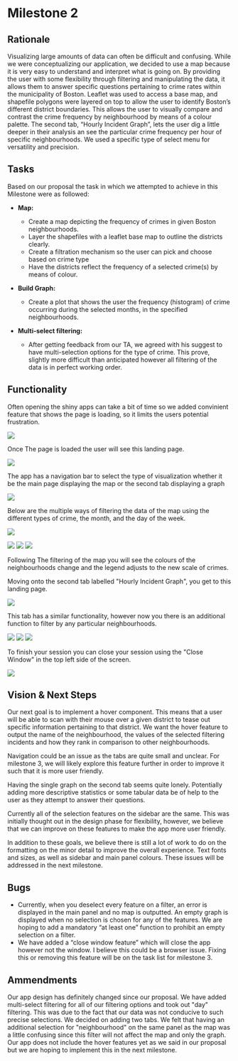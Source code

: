 # Milestone 2

## Rationale

Visualizing large amounts of data can often be difficult and confusing.  While we were conceptualizing our application, we decided to use a map because it is very easy to understand and interpret what is going on. By providing the user with some flexibility through filtering and manipulating the data, it allows them to answer specific questions pertaining to crime rates within the municipality of Boston. Leaflet was used to access a base map, and shapefile polygons were layered on top to allow the user to identify Boston’s different district boundaries.  This allows the user to visually compare and contrast the crime frequency by neighbourhood by means of a colour palette. The second tab, “Hourly Incident Graph”, lets the user dig a little deeper in their analysis an see the particular crime frequency per hour of specific neighbourhoods. We used a specific type of select menu for versatility and precision.

## Tasks

Based on our proposal the task in which we attempted to achieve in this Milestone were as followed:

* **Map:**
    * Create a map depicting the frequency of crimes in given Boston neighbourhoods.
    * Layer the shapefiles with a leaflet base map to outline the districts clearly.
    * Create a filtration mechanism so the user can pick and choose based on crime type
    * Have the districts reflect the frequency of a selected crime(s) by means of colour.

* **Build Graph:**
    * Create a plot that shows the user the frequency (histogram) of crime occurring during the selected months, in the specified neighbourhoods.

* **Multi-select filtering:**    
    * After getting feedback from our TA, we agreed with his suggest to have multi-selection options for the type of crime. This prove, slightly more difficult than anticipated however all filtering of the data is in perfect working order.


## Functionality 

Often opening the shiny apps can take a bit of time so we added convinient feature that shows the page is loading, so it limits the users potential frustration. 

![](../img/milestone_screenshots/screen_shot_load.png)


Once The page is loaded the user will see this landing page.
      
![](../img/milestone_screenshots/screen_shot_land.png)


The app has a navigation bar to select the type of visualization whether it be the main page displaying the map or the second tab displaying a graph
      

![](../img/milestone_screenshots/screen_shot_navpanel.png)


Below are the multiple ways of filtering the data of the map using the different types of crime, the month, and the day of the week. 
      
![](../img/milestone_screenshots/screen_shot_bar.png)


![](../img/milestone_screenshots/screen_shot_crimefilter.png) ![](../img/milestone_screenshots/screen_shot_monthfilter.png) ![](../img/milestone_screenshots/screen_shot_weekfilter.png)


Following The filtering of the map you will see the colours of the neighbourhoods change and the legend adjusts to the new scale of crimes. 

Moving onto the second tab labelled "Hourly Incident Graph", you get to this landing page.


![](../img/milestone_screenshots/screen_shot_landg.png) 

This tab has a similar functionality, however now you there is an additional function to filter by any particular neighbourhoods. 

![](../img/milestone_screenshots/screen_shot_crimgfilt.png) ![](../img/milestone_screenshots/screen_shot_monthgfilt.png) ![](../img/milestone_screenshots/screen_shot_neighbourgfilt.png)


To finish your session you can close your session using the "Close Window" in the top left side of the screen. 

![](../img/milestone_screenshots/screen_shot_end.png)

## Vision & Next Steps

Our next goal is to implement a hover component. This means that a user will be able to scan with their mouse over a given district to tease out specific information pertaining to that district.  We want the hover feature to output the name of the neighbourhood, the values of the selected filtering incidents and how they rank in comparison to other neighbourhoods.

Navigation could be an issue as the tabs are quite small and unclear.  For milestone 3, we will likely explore this feature further in order to improve it such that it is more user friendly.

Having the single graph on the second tab seems quite lonely.  Potentially adding more descriptive statistics or some tabular data be of help to the user as they attempt to answer their questions.

Currently all of the selection features on the sidebar are the same. This was initially thought out in the design phase for flexibility, however, we believe that we can improve on these features to make the app more user friendly.

In addition to these goals, we believe there is still a lot of work to do on the formatting on the minor detail to improve the overall experience. Text fonts and sizes, as well as sidebar and main panel colours.  These issues will be addressed in the next milestone.  

## Bugs

* Currently, when you deselect every feature on a filter, an error is displayed in the main panel and no map is outputted. An empty graph is displayed when no selection is chosen for any of the features. We are hoping to add a mandatory “at least one” function to prohibit an empty selection on a filter.
* We have added a “close window feature” which will close the app however not the window. I believe this could be a browser issue. Fixing this or removing this feature will be on the task list for milestone 3.


## Ammendments

Our app design has definitely changed since our proposal. We have added multi-select filtering for all of our filtering options and took out "day" filtering. This was due to the fact that our data was not conducive to such precise selections. We decided on adding two tabs. We felt that having an additional selection for "neighbourhood" on the same panel as the map was a little confusing since this filter will not affect the map and only the graph.  Our app does not include the hover features yet as we said in our proposal but we are hoping to implement this in the next milestone.